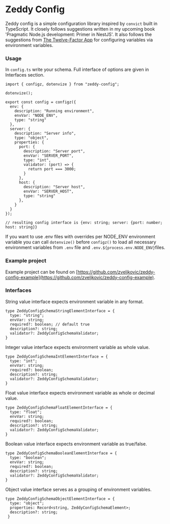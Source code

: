 # Zeddy Config
Zeddy config is a simple configuration library inspired by `convict` built in TypeScript. 
It closely follows suggestions written in my upcoming book 'Pragmatic Node.js development: Primer in NestJS'.
It also follows the suggestions from [The Twelve-Factor App](https://12factor.net/config) for configuring variables via environment variables. 

### Usage
In `config.ts` write your schema. Full interface of options are given in Interfaces section.

```
import { configz, dotenvize } from "zeddy-config";

dotenvize();

export const config = configz({
  env: {
    description: "Running environment",
    envVar: "NODE_ENV",
    type: "string"
  },
  server: {
    description: "Server info",
    type: "object",
    properties: {
      port: {
        description: "Server port",
        envVar: "SERVER_PORT",
        type: "int",
        validator: (port) => {
          return port === 3000;
        }
      },
      host: {
        description: "Server host",
        envVar: "SERVER_HOST",
        type: "string"
      },
    }
  }
});

// resulting config interface is {env: string; server: {port: number; host: string}}
```
If you want to use .env files with overrides per NODE_ENV environment variable you can call `dotenvize()` before
`configz()` to load all necessary environment variables from `.env` file and `.env.${process.env.NODE_ENV}`files.

### Example project
Example project can be found on [https://github.com/zveljkovic/zeddy-config-example](https://github.com/zveljkovic/zeddy-config-example).

### Interfaces
String value interface expects environment variable in any format.
```
type ZeddyConfigSchemaStringElementInterface = {
  type: "string";
  envVar: string;
  required?: boolean; // default true
  description?: string;
  validator?: ZeddyConfigSchemaValidator;
}
```

Integer value interface expects environment variable as whole value.
```
type ZeddyConfigSchemaIntElementInterface = {
  type: "int";
  envVar: string;
  required?: boolean;
  description?: string;
  validator?: ZeddyConfigSchemaValidator;
}
```

Float value interface expects environment variable as whole or decimal value.
```
type ZeddyConfigSchemaFloatElementInterface = {
  type: "float";
  envVar: string;
  required?: boolean;
  description?: string;
  validator?: ZeddyConfigSchemaValidator;
}
```

Boolean value interface expects environment variable as true/false.
```
type ZeddyConfigSchemaBooleanElementInterface = {
  type: "boolean";
  envVar: string;
  required?: boolean;
  description?: string;
  validator?: ZeddyConfigSchemaValidator;
}
```

Object value interface serves as a grouping of environment variables.
```
type ZeddyConfigSchemaObjectElementInterface = {
  type: "object";
  properties: Record<string, ZeddyConfigSchemaElement>;
  description?: string;
 }
```
